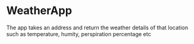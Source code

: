 # WeatherApp
The app takes an address and return the weather details of that location such as temperature, humity, perspiration percentage etc 

